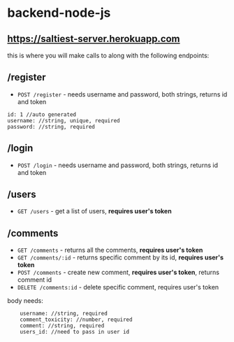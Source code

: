 # backend-node-js

## https://saltiest-server.herokuapp.com

this is where you will make calls to along with the following endpoints:

## /register

- `POST /register` - needs username and password, both strings, returns id and token

```
id: 1 //auto generated
username: //string, unique, required
password: //string, required
```

## /login

- `POST /login` - needs username and password, both strings, returns id and token

## /users

- `GET /users` - get a list of users, **requires user's token**

## /comments

- `GET /comments` - returns all the comments, **requires user's token**
- `GET /comments/:id` - returns specific comment by its id, **requires user's token**
- `POST /comments` - create new comment, **requires user's token**, returns comment id
- `DELETE /comments:id` - delete specific comment, requires user's token

body needs:

```
    username: //string, required
    comment_toxicity: //number, required
    comment: //string, required
    users_id: //need to pass in user id
```
